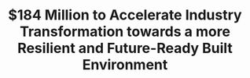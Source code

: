 ---
layout: post
title: "$184 Million to Accelerate Industry Transformation towards a more Resilient and Future-Ready Built Environment"
file_url: https://www1.bca.gov.sg/about-us/news-and-publications/media-releases/2022/03/08/$184-million-to-accelerate-industry-transformation-towards-a-more-resilient-and-future-ready-built-environment
---